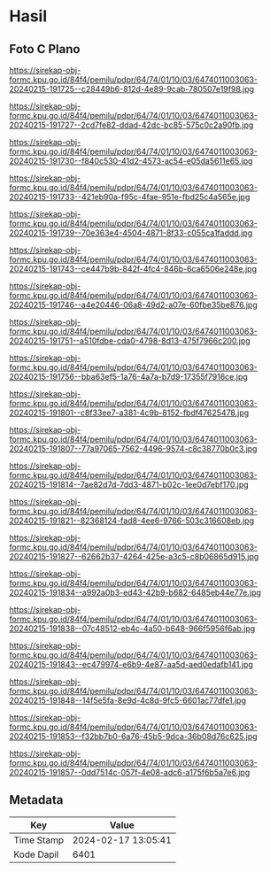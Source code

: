 # Hasil

## Foto C Plano

https://sirekap-obj-formc.kpu.go.id/84f4/pemilu/pdpr/64/74/01/10/03/6474011003063-20240215-191725--c28449b6-812d-4e89-9cab-780507e19f98.jpg

https://sirekap-obj-formc.kpu.go.id/84f4/pemilu/pdpr/64/74/01/10/03/6474011003063-20240215-191727--2cd7fe82-ddad-42dc-bc85-575c0c2a90fb.jpg

https://sirekap-obj-formc.kpu.go.id/84f4/pemilu/pdpr/64/74/01/10/03/6474011003063-20240215-191730--f840c530-41d2-4573-ac54-e05da5611e65.jpg

https://sirekap-obj-formc.kpu.go.id/84f4/pemilu/pdpr/64/74/01/10/03/6474011003063-20240215-191733--421eb90a-f95c-4fae-951e-fbd25c4a565e.jpg

https://sirekap-obj-formc.kpu.go.id/84f4/pemilu/pdpr/64/74/01/10/03/6474011003063-20240215-191739--70e363e4-4504-4871-8f33-c055ca1faddd.jpg

https://sirekap-obj-formc.kpu.go.id/84f4/pemilu/pdpr/64/74/01/10/03/6474011003063-20240215-191743--ce447b9b-842f-4fc4-846b-6ca6506e248e.jpg

https://sirekap-obj-formc.kpu.go.id/84f4/pemilu/pdpr/64/74/01/10/03/6474011003063-20240215-191746--a4e20446-06a8-49d2-a07e-60fbe35be876.jpg

https://sirekap-obj-formc.kpu.go.id/84f4/pemilu/pdpr/64/74/01/10/03/6474011003063-20240215-191751--a510fdbe-cda0-4798-8d13-475f7966c200.jpg

https://sirekap-obj-formc.kpu.go.id/84f4/pemilu/pdpr/64/74/01/10/03/6474011003063-20240215-191756--bba63ef5-1a76-4a7a-b7d9-17355f7916ce.jpg

https://sirekap-obj-formc.kpu.go.id/84f4/pemilu/pdpr/64/74/01/10/03/6474011003063-20240215-191801--c8f33ee7-a381-4c9b-8152-fbdf47625478.jpg

https://sirekap-obj-formc.kpu.go.id/84f4/pemilu/pdpr/64/74/01/10/03/6474011003063-20240215-191807--77a97065-7562-4496-9574-c8c38770b0c3.jpg

https://sirekap-obj-formc.kpu.go.id/84f4/pemilu/pdpr/64/74/01/10/03/6474011003063-20240215-191814--7ae82d7d-7dd3-4871-b02c-1ee0d7ebf170.jpg

https://sirekap-obj-formc.kpu.go.id/84f4/pemilu/pdpr/64/74/01/10/03/6474011003063-20240215-191821--82368124-fad8-4ee6-9766-503c316608eb.jpg

https://sirekap-obj-formc.kpu.go.id/84f4/pemilu/pdpr/64/74/01/10/03/6474011003063-20240215-191827--62662b37-4264-425e-a3c5-c8b06865d915.jpg

https://sirekap-obj-formc.kpu.go.id/84f4/pemilu/pdpr/64/74/01/10/03/6474011003063-20240215-191834--a992a0b3-ed43-42b9-b682-6485eb44e77e.jpg

https://sirekap-obj-formc.kpu.go.id/84f4/pemilu/pdpr/64/74/01/10/03/6474011003063-20240215-191838--07c48512-eb4c-4a50-b648-966f5956f6ab.jpg

https://sirekap-obj-formc.kpu.go.id/84f4/pemilu/pdpr/64/74/01/10/03/6474011003063-20240215-191843--ec479974-e6b9-4e87-aa5d-aed0edafb141.jpg

https://sirekap-obj-formc.kpu.go.id/84f4/pemilu/pdpr/64/74/01/10/03/6474011003063-20240215-191848--14f5e5fa-8e9d-4c8d-9fc5-6601ac77dfe1.jpg

https://sirekap-obj-formc.kpu.go.id/84f4/pemilu/pdpr/64/74/01/10/03/6474011003063-20240215-191853--f32bb7b0-6a76-45b5-9dca-36b08d76c625.jpg

https://sirekap-obj-formc.kpu.go.id/84f4/pemilu/pdpr/64/74/01/10/03/6474011003063-20240215-191857--0dd7514c-057f-4e08-adc6-a175f6b5a7e6.jpg


## Metadata

| Key        | Value               |
| ---------- | ------------------- |
| Time Stamp | 2024-02-17 13:05:41 |
| Kode Dapil | 6401                |



